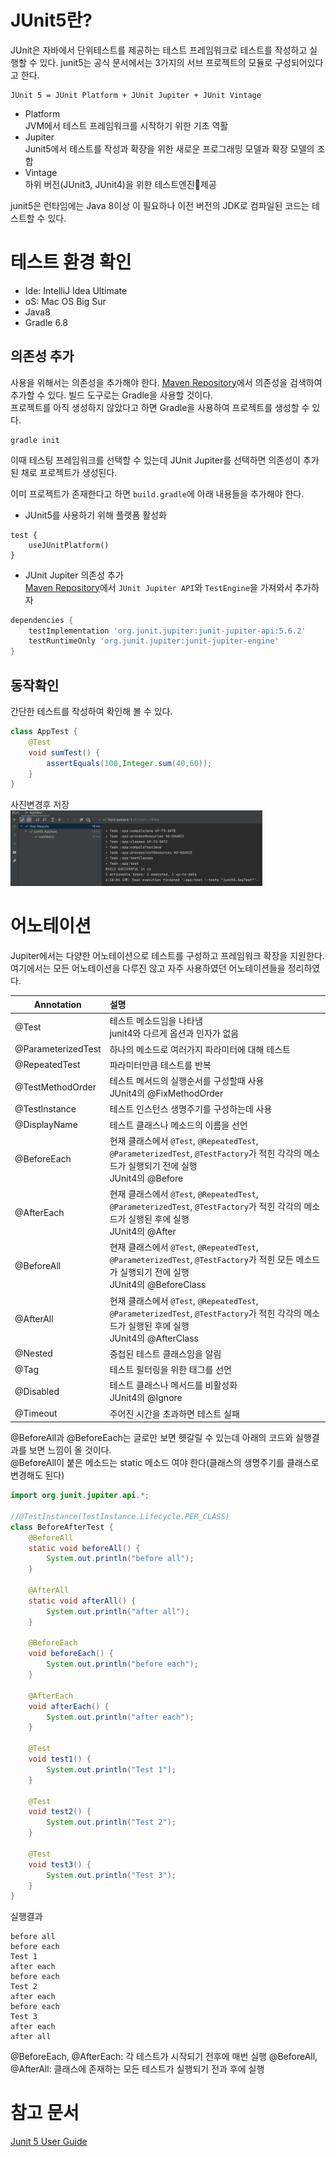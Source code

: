 # JUnit5란?

JUnit은 자바에서 단위테스트를 제공하는 테스트 프레임워크로 테스트를 작성하고 실행할 수 있다.
junit5는 공식 문서에서는 3가지의 서브 프로젝트의 모듈로 구성되어있다고 한다.

```
JUnit 5 = JUnit Platform + JUnit Jupiter + JUnit Vintage
```

- Platform  
   JVM에서 테스트 프레임워크를 시작하기 위한 기초 역활
- Jupiter  
   Junit5에서 테스트를 작성과 확장을 위한 새로운 프로그래밍 모델과 확장 모델의 조합
- Vintage  
   하위 버전(JUnit3, JUnit4)을 위한 테스트엔진제공

junit5은 런타임에는 Java 8이상 이 필요하나 이전 버전의 JDK로 컴파일된 코드는 테스트할 수 있다.

# 테스트 환경 확인

- Ide: IntelliJ Idea Ultimate
- oS: Mac OS Big Sur
- Java8
- Gradle 6.8

## 의존성 추가

사용을 위해서는 의존성을 추가해야 한다. [Maven Repository](https://mvnrepository.com/)에서 의존성을 검색하여 추가할 수 있다. 빌드 도구로는 Gradle을 사용할 것이다.  
프로젝트를 아직 생성하지 않았다고 하면 Gradle을 사용하여 프로젝트를 생성할 수 있다.

```
gradle init
```

이때 테스팅 프레임워크를 선택할 수 있는데 JUnit Jupiter를 선택하면 의존성이 추가된 채로 프로젝트가 생성된다.

이미 프로젝트가 존재한다고 하면 `build.gradle`에 아래 내용들을 추가해야 한다.

- JUnit5를 사용하기 위해 플랫폼 활성화

```
test {
    useJUnitPlatform()
}
```

- JUnit Jupiter 의존성 추가  
  [Maven Repository](https://mvnrepository.com/)에서 `JUnit Jupiter API`와 `TestEngine`을 가져와서 추가하자

```groovy
dependencies {
    testImplementation 'org.junit.jupiter:junit-jupiter-api:5.6.2'
    testRuntimeOnly 'org.junit.jupiter:junit-jupiter-engine'
}
```

## 동작확인

간단한 테스트를 작성하여 확인해 볼 수 있다.

```java
class AppTest {
    @Test
    void sumTest() {
        assertEquals(100,Integer.sum(40,60));
    }
}
```

사진변경후 저장  
<img src="https://github.com/yangseungin/TIL/blob/master/java/%EC%82%AC%EC%A7%84/junit/%EC%83%98%ED%94%8C%20%ED%85%8C%EC%8A%A4%ED%8A%B8.png?raw=true" width="80%">

# 어노테이션

Jupiter에서는 다양한 어노테이션으로 테스트를 구성하고 프레임워크 확장을 지원한다.  
여기에서는 모든 어노테이션을 다루진 않고 자주 사용하였던 어노테이션들을 정리하였다.

| Annotation         | 설명                                                                                                                                             |
| ------------------ | :----------------------------------------------------------------------------------------------------------------------------------------------- |
| @Test              | 테스트 메소드임을 나타냄<br> junit4와 다르게 옵션과 인자가 없음                                                                                  |
| @ParameterizedTest | 하나의 메소드로 여러가지 파라미터에 대해 테스트                                                                                                  |
| @RepeatedTest      | 파라미터만큼 테스트를 반복                                                                                                                       |
| @TestMethodOrder   | 테스트 메서드의 실행순서를 구성할때 사용 <br> JUnit4의 @FixMethodOrder                                                                           |
| @TestInstance      | 테스트 인스턴스 생명주기를 구성하는데 사용                                                                                                       |
| @DisplayName       | 테스트 클래스나 메소드의 이름을 선언                                                                                                             |
| @BeforeEach        | 현재 클래스에서 `@Test`, `@RepeatedTest`, `@ParameterizedTest`, `@TestFactory`가 적힌 각각의 메소드가 실행되기 전에 실행<br> JUnit4의 @Before    |
| @AfterEach         | 현재 클래스에서 `@Test`, `@RepeatedTest`, `@ParameterizedTest`, `@TestFactory`가 적힌 각각의 메소드가 실행된 후에 실행<br> JUnit4의 @After       |
| @BeforeAll         | 현재 클래스에서 `@Test`, `@RepeatedTest`, `@ParameterizedTest`, `@TestFactory`가 적힌 모든 메소드가 실행되기 전에 실행<br> JUnit4의 @BeforeClass |
| @AfterAll          | 현재 클래스에서 `@Test`, `@RepeatedTest`, `@ParameterizedTest`, `@TestFactory`가 적힌 각각의 메소드가 실행된 후에 실행<br> JUnit4의 @AfterClass  |
| @Nested            | 중첩된 테스트 클래스임을 알림                                                                                                                    |
| @Tag               | 테스트 필터링을 위한 태그를 선언                                                                                                                 |
| @Disabled          | 테스트 클래스나 메서드를 비활성화<br> JUnit4의 @Ignore                                                                                           |
| @Timeout           | 주어진 시간을 초과하면 테스트 실패                                                                                                               |

@BeforeAll과 @BeforeEach는 글로만 보면 헷갈릴 수 있는데 아래의 코드와 실행결과를 보면 느낌이 올 것이다.  
@BeforeAll이 붙은 메소드는 static 메소드 여야 한다(클래스의 생명주기를 클래스로 변경해도 된다)

```java
import org.junit.jupiter.api.*;

//@TestInstance(TestInstance.Lifecycle.PER_CLASS)
class BeforeAfterTest {
    @BeforeAll
    static void beforeAll() {
        System.out.println("before all");
    }

    @AfterAll
    static void afterAll() {
        System.out.println("after all");
    }

    @BeforeEach
    void beforeEach() {
        System.out.println("before each");
    }

    @AfterEach
    void afterEach() {
        System.out.println("after each");
    }

    @Test
    void test1() {
        System.out.println("Test 1");
    }

    @Test
    void test2() {
        System.out.println("Test 2");
    }

    @Test
    void test3() {
        System.out.println("Test 3");
    }
}

```

실행결과

```
before all
before each
Test 1
after each
before each
Test 2
after each
before each
Test 3
after each
after all
```

@BeforeEach, @AfterEach: 각 테스트가 시작되기 전후에 매번 실행
@BeforeAll, @AfterAll: 클래스에 존재하는 모든 테스트가 실행되기 전과 후에 실행

# 참고 문서

[Junit 5 User Guide](https://junit.org/junit5/docs/current/user-guide/)
